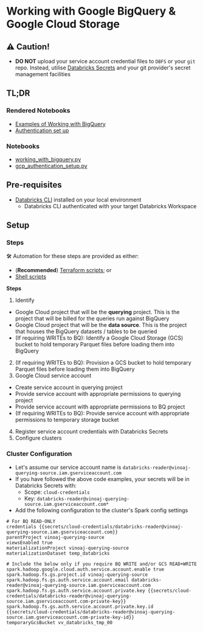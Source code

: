 # Working with Google BigQuery & Google Cloud Storage

## ⚠️ Caution!
- **DO NOT** upload your service account credential files to `DBFS` or your `git` repo. Instead, utilise [Databricks Secrets](https://docs.databricks.com/security/secrets/index.html#secrets-user-guide) and your git provider's secret management facilities

## TL;DR
### Rendered Notebooks
- [Examples of Working with BigQuery](https://vinoaj.github.io/databricks-resources/examples/google-bq-gcs/rendered_notebooks/working_with_bigquery.html)
- [Authentication set up](https://vinoaj.github.io/databricks-resources/examples/google-bq-gcs/rendered_notebooks/gcp_authentication_setup.html)

### Notebooks
- [working_with_bigquery.py](working_with_bigquery.py)
- [gcp_authentication_setup.py](gcp_authentication_setup.py)

## Pre-requisites
- [Databricks CLI](https://docs.databricks.com/dev-tools/cli/index.html) installed on your local environment
    - Databricks CLI authenticated with your target Databricks Workspace

## Setup
### Steps
🛠 Automation for these steps are provided as either:
- (**Recommended**) [Terraform scripts](terraform/); or
- [Shell scripts](shell_scripts/)

**Steps**
1. Identify
  * Google Cloud project that will be the **querying** project. This is the project that will be billed for the queries run against BigQuery
  * Google Cloud project that will be the **data source**. This is the project that houses the BigQuery datasets / tables to be queried
  * (If requiring WRITEs to BQ): Identify a Google Cloud Storage (GCS) bucket to hold temporary Parquet files before loading them into BigQuery 
2. (If requiring WRITEs to BQ): Provision a GCS bucket to hold temporary Parquet files before loading them into BigQuery
3. Google Cloud service account
  * Create service account in querying project
  * Provide service account with appropriate permissions to querying project
  * Provide service account with appropriate permissions to BQ project
  * (If requiring WRITEs to BQ): Provide service account with appropriate permissions to temporary storage bucket
4. Register service account credentials with Databricks Secrets
5. Configure clusters

### Cluster Configuration
- Let's assume our service account name is `databricks-reader@vinoaj-querying-source.iam.gserviceaccount.com`
- If you have followed the above code examples, your secrets will be in Databricks Secrets with:
  - Scope: `cloud-credentials`
  - Key: `databricks-reader@vinoaj-querying-source.iam.gserviceaccount.com*`
- Add the following configuration to the cluster's Spark config settings
```
# For BQ READ-ONLY
credentials {{secrets/cloud-credentials/databricks-reader@vinoaj-querying-source.iam.gserviceaccount.com}}
parentProject vinoaj-querying-source
viewsEnabled true
materializationProject vinoaj-querying-source
materializationDataset temp_databricks

# Include the below only if you require BQ WRITE and/or GCS READ+WRITE
spark.hadoop.google.cloud.auth.service.account.enable true
spark.hadoop.fs.gs.project.id vinoaj-querying-source
spark.hadoop.fs.gs.auth.service.account.email databricks-reader@vinoaj-querying-source.iam.gserviceaccount.com
spark.hadoop.fs.gs.auth.service.account.private.key {{secrets/cloud-credentials/databricks-reader@vinoaj-querying-source.iam.gserviceaccount.com-private-key}}
spark.hadoop.fs.gs.auth.service.account.private.key.id {{secrets/cloud-credentials/databricks-reader@vinoaj-querying-source.iam.gserviceaccount.com-private-key-id}}
temporaryGcsBucket vv_databricks_tmp_00
```

